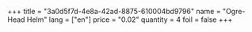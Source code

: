 +++
title = "3a0d5f7d-4e8a-42ad-8875-610004bd9796"
name = "Ogre-Head Helm"
lang = ["en"]
price = "0.02"
quantity = 4
foil = false
+++
